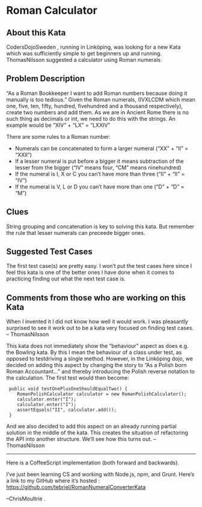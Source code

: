 # Roman Calculator


## About this Kata

CodersDojoSweden , running in Linköping, was looking for a new Kata which was sufficiently simple to get beginners up and running. ThomasNilsson suggested a calculator using Roman numerals.

## Problem Description

“As a Roman Bookkeeper I want to add Roman numbers because doing it manually is too tedious.” Given the Roman numerals, (IVXLCDM which mean one, five, ten, fifty, hundred, fivehundred and a thousand respectively), create two numbers and add them. As we are in Ancient Rome there is no such thing as decimals or int, we need to do this with the strings. An example would be “XIV” + “LX” = “LXXIV”

There are some rules to a Roman number:

+ Numerals can be concatenated to form a larger numeral (“XX” + “II” = “XXII”)
+ If a lesser numeral is put before a bigger it means subtraction of the lesser from the bigger (“IV” means four, “CM” means ninehundred)
+ If the numeral is I, X or C you can’t have more than three (“II” + “II” = “IV”)
+ If the numeral is V, L or D you can’t have more than one (“D” + “D” = “M”)

## Clues

String grouping and concatenation is key to solving this kata. But remember the rule that lesser numerals can preceede bigger ones.

## Suggested Test Cases

The first test case(s) are pretty easy. I won’t put the test cases here since I feel this kata is one of the better ones I have done when it comes to practicing finding out what the next test case is.

## Comments from those who are working on this Kata

When I invented it I did not know how well it would work. I was pleasantly surprised to see it work out to be a kata very focused on finding test cases. – ThomasNilsson

This kata does not immediately show the “behaviour” aspect as does e.g. the Bowling kata. By this I mean the behaviour of a class under test, as opposed to testdriving a single method. However, in the Linköping dojo, we decided on adding this aspect by changing the story to “As a Polish born Roman Accountant…” and thereby introducing the Polish reverse notation to the calculation. The first test would then become:

```
 public void testOnePlusOneShouldEqualTwo() {
    RomanPolishCalculator calculator = new RomanPolishCalculator();
    calculator.enter("I");
    calculator.enter("I");
    assertEquals("II", calculator.add());
 }
```

And we also decided to add this aspect on an already running partial solution in the middle of the kata. This creates the situation of refactoring the API into another structure. We’ll see how this turns out. – ThomasNilsson

_____

Here is a CoffeeScript implementation (both forward and backwards).

I’ve just been learning CS and working with Node.js, npm, and Grunt. Here’s a link to my GitHub where it’s hosted : https://github.com/tebriel/RomanNumeralConverterKata

–ChrisMoultrie .